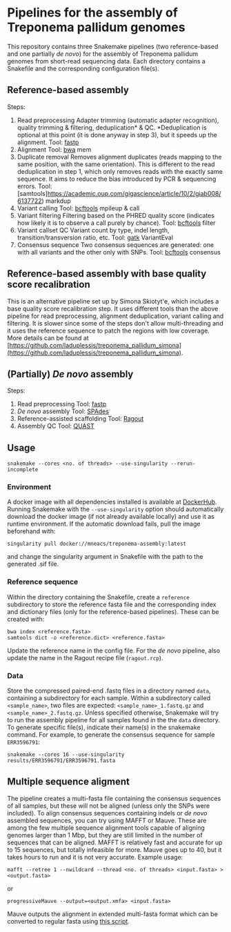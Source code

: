 # Pipelines for the assembly of Treponema pallidum genomes
This repository contains three Snakemake pipelines (two reference-based and one partially *de novo*) for the assembly of Treponema pallidum genomes from short-read sequencing data. Each directory contains a Snakefile and the corresponding configuration file(s). 

## Reference-based assembly
Steps:
1. Read preprocessing
   Adapter trimming (automatic adapter recognition), quality trimming & filtering, deduplication\* & QC. 
   \*Deduplication is optional at this point (it is done anyway in step 3), but it speeds up the alignment.
   Tool: [fastp](https://academic.oup.com/bioinformatics/article/34/17/i884/5093234)
2. Alignment 
   Tool: [bwa](https://github.com/lh3/bwa) mem
3. Duplicate removal
   Removes alignment duplicates (reads mapping to the same position, with the same orientation). This is different to the read deduplication in step 1, which only removes reads with the exactly same sequence. It aims to reduce the bias introduced by PCR & sequencing errors.
   Tool: [samtools]https://academic.oup.com/gigascience/article/10/2/giab008/6137722) markdup
4. Variant calling
   Tool: [bcftools](https://academic.oup.com/gigascience/article/10/2/giab008/6137722) mpileup & call
5. Variant filtering
   Filtering based on the PHRED quality score (indicates how likely it is to observe a call purely by chance). 
   Tool: [bcftools](https://academic.oup.com/gigascience/article/10/2/giab008/6137722) filter
6. Variant callset QC
   Variant count by type, indel length, transition/transversion ratio, etc.
   Tool: [gatk](https://gatk.broadinstitute.org/hc/en-us) VariantEval
7. Consensus sequence
   Two consensus sequences are generated: one with all variants and the other only with SNPs. 
   Tool: [bcftools](https://academic.oup.com/gigascience/article/10/2/giab008/6137722) consensus

## Reference-based assembly with base quality score recalibration
This is an alternative pipeline set up by Simona Skiotyt\'e, which includes a base quality score recalibration step. It uses different tools than the above pipeline for read preprocessing, alignment deduplication, variant calling and filtering. It is slower since some of the steps don't allow multi-threading and it uses the reference sequence to patch the regions with low coverage. More details can be found at [https://github.com/laduplessis/treponema_pallidum_simona](https://github.com/laduplessis/treponema_pallidum_simona).

## (Partially) *De novo* assembly
Steps:
1. Read preprocessing
Tool: [fastp](https://academic.oup.com/bioinformatics/article/34/17/i884/5093234)
2. *De novo* assembly
Tool: [SPAdes](https://pmc.ncbi.nlm.nih.gov/articles/PMC3342519/)
3. Reference-assisted scaffolding
Tool: [Ragout](https://academic.oup.com/bioinformatics/article/30/12/i302/388572)
4. Assembly QC
Tool: [QUAST](https://academic.oup.com/bioinformatics/article/29/8/1072/228832)

## Usage
```
snakemake --cores <no. of threads> --use-singularity --rerun-incomplete
```
### Environment
A docker image with all dependencies installed is available at [DockerHub](https://hub.docker.com/r/mneacs/treponema-assembly). Running Snakemake with the `--use-singularity` option should automatically download the docker image (if not already available locally) and use it as runtime environment. If the automatic download fails, pull the image beforehand with:
```
singularity pull docker://mneacs/treponema-assembly:latest
```
and change the singularity argument in Snakefile with the path to the generated .sif file.

### Reference sequence
Within the directory containing the Snakefile, create a `reference` subdirectory to store the reference fasta file and the corresponding index and dictionary files (only for the reference-based pipelines). These can be created with:
```
bwa index <reference.fasta>
samtools dict -o <reference.dict> <reference.fasta>
```
Update the reference name in the config file. For the *de novo* pipeline, also update the name in the Ragout recipe file (`ragout.rcp`). 

### Data
Store the compressed paired-end .fastq files in a directory named `data`, containing a subdirectory for each sample. Within a subdirectory called `<sample_name>`, two files are expected: `<sample_name>_1.fastq.gz` and `<sample_name>_2.fastq.gz`. Unless specified otherwise, Snakemake will try to run the assembly pipeline for all samples found in the the `data` directory. To generate specific file(s), indicate their name(s) in the snakemake command. For example, to generate the consensus sequence for sample `ERR3596791`:
```
snakemake --cores 16 --use-singularity results/ERR3596791/ERR3596791.fasta
```

## Multiple sequence aligment
The pipeline creates a multi-fasta file containing the consensus sequences of all samples, but these will not be aligned (unless only the SNPs were included). To align consensus sequences containing indels or *de novo* assembled sequences, you can try using MAFFT or Mauve. These are among the few multiple sequence alignment tools capable of aligning genomes larger than 1 Mbp, but they are still limited in the number of sequences that can be aligned. MAFFT is relatively fast and accurate for up to 15 sequences, but totally infeasible for more. Mauve goes up to 40, but it takes hours to run and it is not very accurate. 
Example usage:
```
mafft --retree 1 --nwildcard --thread <no. of threads> <input.fasta> > <output.fasta>
```
or
```
progressiveMauve --output=<output.xmfa> <input.fasta>
```
Mauve outputs the alignment in extended multi-fasta format which can be converted to regular fasta using [this script](https://github.com/kjolley/seq_scripts/blob/master/xmfa2fasta.pl).